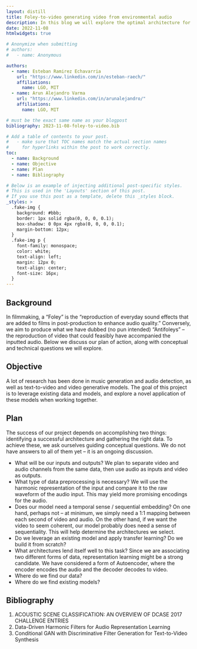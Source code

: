 ```yaml
---
layout: distill
title: Foley-to-video generating video from environmental audio
description: In this blog we will explore the optimal architecture for generating video from environmental sound inputs.
date: 2022-11-08
htmlwidgets: true

# Anonymize when submitting
# authors:
#   - name: Anonymous

authors:
  - name: Esteban Ramirez Echavarria
    url: "https://www.linkedin.com/in/esteban-raech/"
    affiliations:
      name: LGO, MIT
  - name: Arun Alejandro Varma
    url: "https://www.linkedin.com/in/arunalejandro/"
    affiliations:
      name: LGO, MIT

# must be the exact same name as your blogpost
bibliography: 2023-11-08-foley-to-video.bib  

# Add a table of contents to your post.
#   - make sure that TOC names match the actual section names
#     for hyperlinks within the post to work correctly.
toc:
  - name: Background
  - name: Objective
  - name: Plan
  - name: Bibliography

# Below is an example of injecting additional post-specific styles.
# This is used in the 'Layouts' section of this post.
# If you use this post as a template, delete this _styles block.
_styles: >
  .fake-img {
    background: #bbb;
    border: 1px solid rgba(0, 0, 0, 0.1);
    box-shadow: 0 0px 4px rgba(0, 0, 0, 0.1);
    margin-bottom: 12px;
  }
  .fake-img p {
    font-family: monospace;
    color: white;
    text-align: left;
    margin: 12px 0;
    text-align: center;
    font-size: 16px;
  }
---
```


## Background

In filmmaking, a “Foley” is the “reproduction of everyday sound effects that are added to films in post-production to enhance audio quality.” Conversely, we aim to produce what we have dubbed (no pun intended) “Antifoleys” – the reproduction of video that could feasibly have accompanied the inputted audio. Below we discuss our plan of action, along with conceptual and technical questions we will explore.

## Objective
A lot of research has been done in music generation and audio detection, as well as text-to-video and video generative models. The goal of this project is to leverage existing data and models, and explore a novel application of these models when working together.

## Plan
The success of our project depends on accomplishing two things: identifying a successful architecture and gathering the right data. To achieve these, we ask ourselves guiding conceptual questions. We do not have answers to all of them yet – it is an ongoing discussion.

* What will be our inputs and outputs? We plan to separate video and audio channels from the same data, then use audio as inputs and video as outputs. 
* What type of data preprocessing is necessary? We will use the harmonic representation of the input and compare it to the raw waveform of the audio input. This may yield more promising encodings for the audio. 
* Does our model need a temporal sense / sequential embedding? On one hand, perhaps not – at minimum, we simply need a 1:1 mapping between each second of video and audio. On the other hand, if we want the video to seem coherent, our model probably does need a sense of sequentiality. This will help determine the architectures we select.
* Do we leverage an existing model and apply transfer learning? Do we build it from scratch?
* What architectures lend itself well to this task? Since we are associating two different forms of data, representation learning might be a strong candidate. We have considered a form of Autoencoder, where the encoder encodes the audio and the decoder decodes to video.
* Where do we find our data?
* Where do we find existing models?


## Bibliography
1. ACOUSTIC SCENE CLASSIFICATION: AN OVERVIEW OF DCASE 2017 CHALLENGE ENTRIES
2. Data-Driven Harmonic Filters for Audio Representation Learning
3. Conditional GAN with Discriminative Filter Generation for Text-to-Video Synthesis